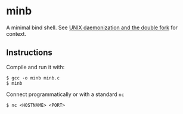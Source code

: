 # minb

A minimal bind shell. See [UNIX daemonization and the double fork](https://0xjet.github.io/3OHA/2022/04/11/post.html) for context.


## Instructions

Compile and run it with:

```
$ gcc -o minb minb.c
$ minb
```

Connect programmatically or with a standard `nc`

```
$ nc <HOSTNAME> <PORT>
```
